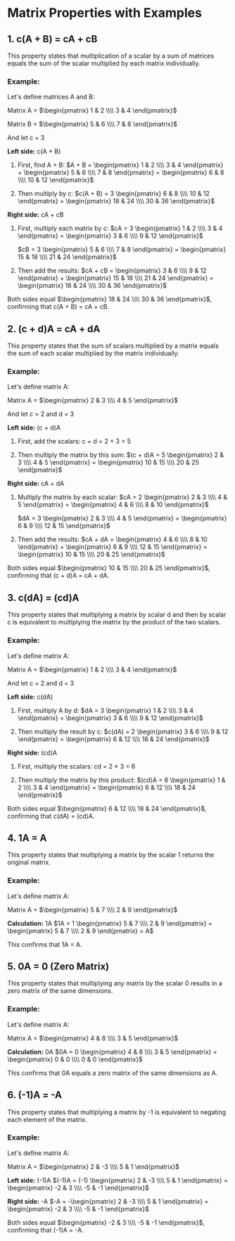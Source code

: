# Matrix Properties with Examples

## 1. c(A + B) = cA + cB
This property states that multiplication of a scalar by a sum of matrices equals the sum of the scalar multiplied by each matrix individually.

### Example:
Let's define matrices A and B:

Matrix A = $\begin{pmatrix} 1 & 2 \\\\ 3 & 4 \end{pmatrix}$

Matrix B = $\begin{pmatrix} 5 & 6 \\\\ 7 & 8 \end{pmatrix}$

And let c = 3

**Left side:** c(A + B)
1. First, find A + B:
   $A + B = \begin{pmatrix} 1 & 2 \\\\ 3 & 4 \end{pmatrix} + \begin{pmatrix} 5 & 6 \\\\ 7 & 8 \end{pmatrix} = \begin{pmatrix} 6 & 8 \\\\ 10 & 12 \end{pmatrix}$
   
2. Then multiply by c:
   $c(A + B) = 3 \begin{pmatrix} 6 & 8 \\\\ 10 & 12 \end{pmatrix} = \begin{pmatrix} 18 & 24 \\\\ 30 & 36 \end{pmatrix}$

**Right side:** cA + cB
1. First, multiply each matrix by c:
   $cA = 3 \begin{pmatrix} 1 & 2 \\\\ 3 & 4 \end{pmatrix} = \begin{pmatrix} 3 & 6 \\\\ 9 & 12 \end{pmatrix}$
   
   $cB = 3 \begin{pmatrix} 5 & 6 \\\\ 7 & 8 \end{pmatrix} = \begin{pmatrix} 15 & 18 \\\\ 21 & 24 \end{pmatrix}$
   
2. Then add the results:
   $cA + cB = \begin{pmatrix} 3 & 6 \\\\ 9 & 12 \end{pmatrix} + \begin{pmatrix} 15 & 18 \\\\ 21 & 24 \end{pmatrix} = \begin{pmatrix} 18 & 24 \\\\ 30 & 36 \end{pmatrix}$

Both sides equal $\begin{pmatrix} 18 & 24 \\\\ 30 & 36 \end{pmatrix}$, confirming that c(A + B) = cA + cB.

## 2. (c + d)A = cA + dA
This property states that the sum of scalars multiplied by a matrix equals the sum of each scalar multiplied by the matrix individually.

### Example:
Let's define matrix A:

Matrix A = $\begin{pmatrix} 2 & 3 \\\\ 4 & 5 \end{pmatrix}$

And let c = 2 and d = 3

**Left side:** (c + d)A
1. First, add the scalars:
   c + d = 2 + 3 = 5
   
2. Then multiply the matrix by this sum:
   $(c + d)A = 5 \begin{pmatrix} 2 & 3 \\\\ 4 & 5 \end{pmatrix} = \begin{pmatrix} 10 & 15 \\\\ 20 & 25 \end{pmatrix}$

**Right side:** cA + dA
1. Multiply the matrix by each scalar:
   $cA = 2 \begin{pmatrix} 2 & 3 \\\\ 4 & 5 \end{pmatrix} = \begin{pmatrix} 4 & 6 \\\\ 8 & 10 \end{pmatrix}$
   
   $dA = 3 \begin{pmatrix} 2 & 3 \\\\ 4 & 5 \end{pmatrix} = \begin{pmatrix} 6 & 9 \\\\ 12 & 15 \end{pmatrix}$
   
2. Then add the results:
   $cA + dA = \begin{pmatrix} 4 & 6 \\\\ 8 & 10 \end{pmatrix} + \begin{pmatrix} 6 & 9 \\\\ 12 & 15 \end{pmatrix} = \begin{pmatrix} 10 & 15 \\\\ 20 & 25 \end{pmatrix}$

Both sides equal $\begin{pmatrix} 10 & 15 \\\\ 20 & 25 \end{pmatrix}$, confirming that (c + d)A = cA + dA.

## 3. c(dA) = (cd)A
This property states that multiplying a matrix by scalar d and then by scalar c is equivalent to multiplying the matrix by the product of the two scalars.

### Example:
Let's define matrix A:

Matrix A = $\begin{pmatrix} 1 & 2 \\\\ 3 & 4 \end{pmatrix}$

And let c = 2 and d = 3

**Left side:** c(dA)
1. First, multiply A by d:
   $dA = 3 \begin{pmatrix} 1 & 2 \\\\ 3 & 4 \end{pmatrix} = \begin{pmatrix} 3 & 6 \\\\ 9 & 12 \end{pmatrix}$
   
2. Then multiply the result by c:
   $c(dA) = 2 \begin{pmatrix} 3 & 6 \\\\ 9 & 12 \end{pmatrix} = \begin{pmatrix} 6 & 12 \\\\ 18 & 24 \end{pmatrix}$

**Right side:** (cd)A
1. First, multiply the scalars:
   cd = 2 × 3 = 6
   
2. Then multiply the matrix by this product:
   $(cd)A = 6 \begin{pmatrix} 1 & 2 \\\\ 3 & 4 \end{pmatrix} = \begin{pmatrix} 6 & 12 \\\\ 18 & 24 \end{pmatrix}$

Both sides equal $\begin{pmatrix} 6 & 12 \\\\ 18 & 24 \end{pmatrix}$, confirming that c(dA) = (cd)A.

## 4. 1A = A
This property states that multiplying a matrix by the scalar 1 returns the original matrix.

### Example:
Let's define matrix A:

Matrix A = $\begin{pmatrix} 5 & 7 \\\\ 2 & 9 \end{pmatrix}$

**Calculation:** 1A
$1A = 1 \begin{pmatrix} 5 & 7 \\\\ 2 & 9 \end{pmatrix} = \begin{pmatrix} 5 & 7 \\\\ 2 & 9 \end{pmatrix} = A$

This confirms that 1A = A.

## 5. 0A = 0 (Zero Matrix)
This property states that multiplying any matrix by the scalar 0 results in a zero matrix of the same dimensions.

### Example:
Let's define matrix A:

Matrix A = $\begin{pmatrix} 4 & 8 \\\\ 3 & 5 \end{pmatrix}$

**Calculation:** 0A
$0A = 0 \begin{pmatrix} 4 & 8 \\\\ 3 & 5 \end{pmatrix} = \begin{pmatrix} 0 & 0 \\\\ 0 & 0 \end{pmatrix}$

This confirms that 0A equals a zero matrix of the same dimensions as A.

## 6. (-1)A = -A
This property states that multiplying a matrix by -1 is equivalent to negating each element of the matrix.

### Example:
Let's define matrix A:

Matrix A = $\begin{pmatrix} 2 & -3 \\\\ 5 & 1 \end{pmatrix}$

**Left side:** (-1)A
$(-1)A = (-1) \begin{pmatrix} 2 & -3 \\\\ 5 & 1 \end{pmatrix} = \begin{pmatrix} -2 & 3 \\\\ -5 & -1 \end{pmatrix}$

**Right side:** -A
$-A = -\begin{pmatrix} 2 & -3 \\\\ 5 & 1 \end{pmatrix} = \begin{pmatrix} -2 & 3 \\\\ -5 & -1 \end{pmatrix}$

Both sides equal $\begin{pmatrix} -2 & 3 \\\\ -5 & -1 \end{pmatrix}$, confirming that (-1)A = -A.
